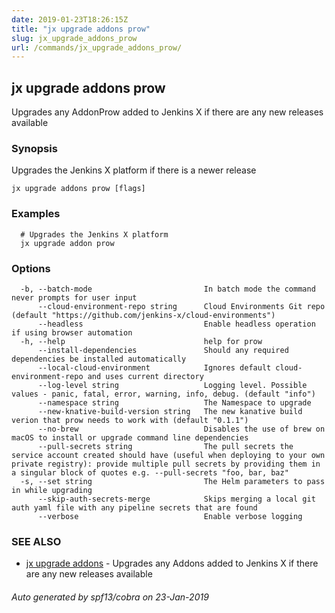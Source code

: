 ```yaml
---
date: 2019-01-23T18:26:15Z
title: "jx upgrade addons prow"
slug: jx_upgrade_addons_prow
url: /commands/jx_upgrade_addons_prow/
---
```

## jx upgrade addons prow

Upgrades any AddonProw added to Jenkins X if there are any new releases available

### Synopsis

Upgrades the Jenkins X platform if there is a newer release

```
jx upgrade addons prow [flags]
```

### Examples

```
  # Upgrades the Jenkins X platform
  jx upgrade addon prow
```

### Options

```
  -b, --batch-mode                         In batch mode the command never prompts for user input
      --cloud-environment-repo string      Cloud Environments Git repo (default "https://github.com/jenkins-x/cloud-environments")
      --headless                           Enable headless operation if using browser automation
  -h, --help                               help for prow
      --install-dependencies               Should any required dependencies be installed automatically
      --local-cloud-environment            Ignores default cloud-environment-repo and uses current directory 
      --log-level string                   Logging level. Possible values - panic, fatal, error, warning, info, debug. (default "info")
      --namespace string                   The Namespace to upgrade
      --new-knative-build-version string   The new kanative build verion that prow needs to work with (default "0.1.1")
      --no-brew                            Disables the use of brew on macOS to install or upgrade command line dependencies
      --pull-secrets string                The pull secrets the service account created should have (useful when deploying to your own private registry): provide multiple pull secrets by providing them in a singular block of quotes e.g. --pull-secrets "foo, bar, baz"
  -s, --set string                         The Helm parameters to pass in while upgrading
      --skip-auth-secrets-merge            Skips merging a local git auth yaml file with any pipeline secrets that are found
      --verbose                            Enable verbose logging
```

### SEE ALSO

* [jx upgrade addons](/commands/jx_upgrade_addons/)	 - Upgrades any Addons added to Jenkins X if there are any new releases available

###### Auto generated by spf13/cobra on 23-Jan-2019
